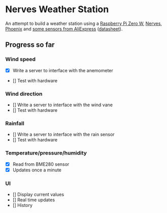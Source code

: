 # Nerves Weather Station

An attempt to build a weather station using a [Raspberry Pi Zero
W](https://www.raspberrypi.com/products/raspberry-pi-zero-w/),
[Nerves](https://www.nerves-project.org/),
[Phoenix](https://www.phoenixframework.org/) and [some sensors from
AliExpress](https://www.aliexpress.com/item/1214985366.html)
([datasheet](https://www.sparkfun.com/datasheets/Sensors/Weather/Weather%20Sensor%20Assembly..pdf)).

## Progress so far

### Wind speed

- [x] Write a server to interface with the anemometer
- [] Test with hardware

### Wind direction

- [] Write a server to interface with the wind vane
- [] Test with hardware

### Rainfall

- [] Write a server to interface with the rain sensor
- [] Test with hardware

### Temperature/pressure/humidity

- [x] Read from BME280 sensor
- [x] Updates once a minute

### UI

- [] Display current values
- [] Real time updates
- [] History
